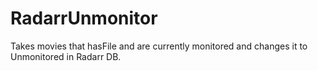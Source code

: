 # RadarrUnmonitor
Takes movies that hasFile and are currently monitored and changes it to Unmonitored in Radarr DB. 
